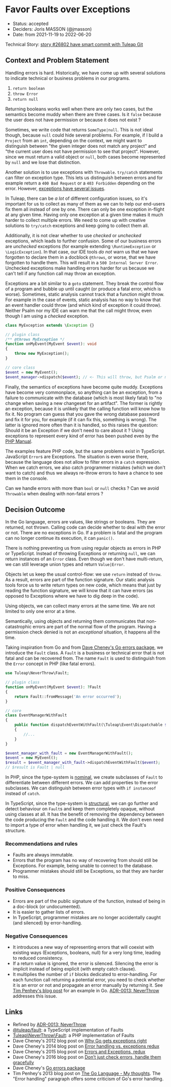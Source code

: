 # Favor Faults over Exceptions

* Status: accepted
* Deciders: Joris MASSON (@jmasson)
* Date: from 2021-11-19 to 2022-06-20

Technical Story: [story #26802 have smart commit with Tuleap Git][0]

## Context and Problem Statement

Handling errors is hard. Historically, we have come up with several solutions to indicate technical or business problems in our programs.

1. `return boolean`
2. `throw Error`
3. `return null`

Returning booleans works well when there are only two cases, but the semantics become muddy when there are three cases. Is it `false` because the user does not have permission or because it does not exist ?

Sometimes, we write code that returns `SomeType|null`. This is not ideal though, because `null` could hide several problems. For example, if I build a `Project` from an `int`, depending on the context, we might want to distinguish between "the given integer does not match any project" and "the current user does not have permission to see that project". However, since we must return a valid object or `null`, both cases become represented by `null` and we lose that distinction.

Another solution is to use exceptions with `Throwable`. `try/catch` statements can filter on exception type. This lets us distinguish between errors and for example return a `400 Bad Request` or a `403 Forbidden` depending on the error. However, [exceptions have several issues][1].

In Tuleap, there can be _a lot_ of different configuration issues, so it's important for us to collect as many of them as we can to help our end-users fix them all instead of one by one. There can only be one exception in-flight at any given time. Having only one exception at a given time makes it much harder to collect multiple errors. We need to come up with creative solutions to `try/catch` exceptions and keep going to collect them all.

Additionally, it is not clear whether to use _checked_ or _unchecked_ exceptions, which leads to further confusion. Some of our business errors are _unchecked_ exceptions (for example extending `\RuntimeException` or `\LogicException`). In that case, our IDE tools _do not_ warn us that we have forgotten to declare them in a docblock `@throws`, or worse, that we have forgotten to handle them. This will result in a `500 Internal Server Error`. Unchecked exceptions make handling errors harder for us because we can't tell if any function call may throw an exception.

Exceptions are a bit similar to a `goto` statement. They break the control flow of a program and bubble up until caught (or produce a fatal error, which is worse). Sometimes, static analysis cannot track that a function might throw. For example in the case of events, static analysis has no way to know that an event handler could throw (and which kind of exception it could throw). Neither Psalm nor my IDE can warn me that the call might throw, even though I am using a _checked_ exception.

```php
class MyException extends \Exception {}

// plugin class
/** @throws MyException */
function onMyEvent(MyEvent $event): void
{
    throw new MyException();
}

// core class
$event = new MyEvent();
$event_manager->dispatch($event); // <- This will throw, but Psalm or my IDE cannot warn me about it. I can only know by reading the code.
```

Finally, the semantics of exceptions have become quite muddy. Exceptions have become very commonplace, so anything can be an exception, from a failure to communicate with the database (which is most likely fatal) to "no change when saving a new changeset for an artifact". The former is rightly an exception, because it is unlikely that the calling function will know how to fix it. No program can guess that you gave the wrong database password and fix it for you, for example (if it can fix this, something is wrong). The latter is ignored more often than it is handled, so this raises the question: Should it be an Exception if we don't need to care about it ? Using exceptions to represent every kind of error has been pushed even by the [PHP Manual][6].

The examples feature PHP code, but the same problems exist in TypeScript. JavaScript `Error`s are Exceptions. The situation is even worse there, because the language does not allow to filter errors in a `catch` expression. When we catch errors, we also catch programmer mistakes (which we don't want to catch) and thus we always re-throw errors to have a chance to see them in the console.

Can we handle errors with more than `bool` or `null` checks ? Can we avoid `Throwable` when dealing with non-fatal errors ?

## Decision Outcome

In the Go language, errors are values, like strings or booleans. They are returned, not thrown. Calling code can decide whether to deal with the error or not. There are no exceptions in Go. If a problem is fatal and the program can no longer continue its execution, it can `panic()`.

There is nothing preventing us from using regular objects as errors in PHP or TypeScript. Instead of throwing Exceptions or returning `null`, we can return instances of an `Error` class. Even though we don't have multi-return, we can still leverage union types and return `Value|Error`.

Objects let us keep the usual control-flow: we use `return` instead of `throw`. As a result, errors are part of the function signature. Our static analysis tools force us to write return types on new code, which means that just by reading the function signature, we will know that it can have errors (as opposed to Exceptions where we have to dig deep in the code).

Using objects, we can collect many errors at the same time. We are not limited to only one error at a time.

Semantically, using objects and returning them communicates that non-catastrophic errors are part of the normal flow of the program. Having a permission check denied is not an _exceptional_ situation, it happens all the time.

Taking inspiration from Go and from [Dave Cheney's Go errors package][5], we introduce the `Fault` class. A `Fault` is a business or technical error that is not fatal and can be recovered from. The name `Fault` is used to distinguish from the `Error` concept in PHP (like fatal errors).

```php
use Tuleap\NeverThrow\Fault;

// plugin class
function onMyEvent(MyEvent $event): ?Fault
{
    return Fault::fromMessage('An error occurred');
}

// core
class EventManagerWithFault
{
    public function dispatchEventWithFault(\Tuleap\Event\Dispatchable $event): ?Fault
    {
        //...
    }
}

$event_manager_with_fault = new EventManagerWithFault();
$event = new MyEvent();
$result = $event_manager_with_fault->dispatchEventWithFault($event);
// $result is Fault | null
```

In PHP, since the type-system is [nominal][11], we create subclasses of `Fault` to differentiate between different errors. We can add properties to the error subclasses. We can distinguish between error types with `if instanceof` instead of `catch`.

In TypeScript, since the type-system is [structural][12], we can go further and detect behaviour on `Fault`s and keep them completely opaque, without using classes at all. It has the benefit of removing the dependency between the code producing the `Fault` and the code handling it. We don't even need to import a type of error when handling it, we just check the Fault's structure.

### Recommendations and rules

* Faults are always immutable.
* Errors that the program has no way of recovering from should still be Exceptions. For example, being unable to connect to the database.
* Programmer mistakes should still be Exceptions, so that they are harder to miss.

### Positive Consequences

* Errors are part of the public signature of the function, instead of being in a doc-block (or undocumented).
* It is easier to gather lists of errors.
* In TypeScript, programmer mistakes are no longer accidentally caught (and silenced) by error-handling.

### Negative Consequences

* It introduces a new way of representing errors that will coexist with existing ways (Exceptions, booleans, null) for a very long time, leading to reduced consistency.
* If a return value is ignored, the error is silenced. Silencing the error is implicit instead of being explicit (with empty catch clause).
* It multiplies the number of `if` blocks dedicated to error-handling. For each function call returning a potential error, you need to check whether it is an error or not and propagate an error manually by returning it. See [Tim Penhey's blog post][10] for an example in Go. [ADR-0013: NeverThrow][7] addresses this issue.

## Links

* Refined by [ADR-0013: NeverThrow][7]
* [@tuleap/fault][8]: a TypeScript implementation of Faults
* [Tuleap\NeverThrow\Fault][9]: a PHP implementation of Faults
* Dave Cheney's 2012 blog post on [Why Go gets exceptions right][1]
* Dave Cheney's 2014 blog post on [Error handling vs. exceptions redux][2]
* Dave Cheney's 2015 blog post on [Errors and Exceptions, redux][3]
* Dave Cheney's 2016 blog post on [Don’t just check errors, handle them gracefully][4]
* Dave Cheney's [Go errors package][5]
* Tim Penhey's 2013 blog post on [The Go Language - My thoughts][10]. The "Error handling" paragraph offers some criticism of Go's error handling.

[0]: https://tuleap.net/plugins/tracker/?aid=26802
[1]: https://dave.cheney.net/2012/01/18/why-go-gets-exceptions-right
[2]: https://dave.cheney.net/2014/11/04/error-handling-vs-exceptions-redux
[3]: https://dave.cheney.net/2015/01/26/errors-and-exceptions-redux
[4]: https://dave.cheney.net/2016/04/27/dont-just-check-errors-handle-them-gracefully
[5]: https://github.com/pkg/errors
[6]: https://www.php.net/manual/en/language.exceptions.php#language.exceptions.examples
[7]: ./0013-neverthrow.md
[8]: ../lib/frontend/fault/README.md
[9]: ../src/common/NeverThrow/README.md
[10]: http://how-bazaar.blogspot.com/2013/04/the-go-language-my-thoughts.html
[11]: https://en.wikipedia.org/wiki/Nominal_type_system
[12]: https://en.wikipedia.org/wiki/Structural_type_system
